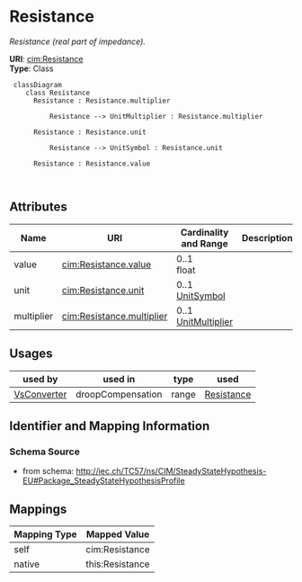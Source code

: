 # Resistance


_Resistance (real part of impedance)._





**URI**: [cim:Resistance](http://iec.ch/TC57/CIM100#Resistance)<br />
**Type**: Class




```mermaid
 classDiagram
    class Resistance
      Resistance : Resistance.multiplier
        
          Resistance --> UnitMultiplier : Resistance.multiplier
        
      Resistance : Resistance.unit
        
          Resistance --> UnitSymbol : Resistance.unit
        
      Resistance : Resistance.value
        
      
```




<!-- no inheritance hierarchy -->


## Attributes


| Name | URI | Cardinality and Range | Description | Inheritance |
| ---  | --- | --- | --- | --- |
| value | [cim:Resistance.value](http://iec.ch/TC57/CIM100#Resistance.value) | 0..1 <br />  float  |  | direct |
| unit | [cim:Resistance.unit](http://iec.ch/TC57/CIM100#Resistance.unit) | 0..1 <br />  [UnitSymbol](UnitSymbol.md)  |  | direct |
| multiplier | [cim:Resistance.multiplier](http://iec.ch/TC57/CIM100#Resistance.multiplier) | 0..1 <br />  [UnitMultiplier](UnitMultiplier.md)  |  | direct |





## Usages

| used by | used in | type | used |
| ---  | --- | --- | --- |
| [VsConverter](VsConverter.md) | droopCompensation | range | [Resistance](Resistance.md) |






## Identifier and Mapping Information







### Schema Source


* from schema: http://iec.ch/TC57/ns/CIM/SteadyStateHypothesis-EU#Package_SteadyStateHypothesisProfile





## Mappings

| Mapping Type | Mapped Value |
| ---  | ---  |
| self | cim:Resistance |
| native | this:Resistance |




